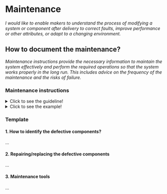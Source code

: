 # **Maintenance**

*I would like to enable makers to understand the process of modifying a system or component after delivery to correct faults, improve performance or other attributes, or adapt to a changing environment.*

## **How to document the maintenance?**

*Maintenance instructions provide the necessary information to maintain the system effectively and perform the required operations so that the system works properly in the long run. This includes advice on the frequency of the maintenance and the risks of failure.*

 ### **Maintenance instructions** 
<details>
  <summary>Click to see the guideline!</summary>
 
  - **Definition:** *A maintenance instruction is a technical communication document intended to give recommendations and necessary information to maintain the system effectively.*

  ```
What does include the documentation of maintenance instructions? 

1. How to identify the defective components?
   - Outline the main troubleshooting of the system components 
   - Identify how to detect a defective component
2. Repairing the defective components
    - Step-by-step procedures describing the maintenance sequence (preferred video or photo sequence)
    - Reference to the manufacturing section where one can find the manufacturing instructions to rebuild the defective parts
3. Maintenance tools.
    - Various tools necessary to perform the maintenance operation


How to visualize the process of maintenance?
  
 1. Images 
 2. Videos 

```
</details>

<details>
  <summary>Click to see the example!</summary>

#### *Example 1:* [FarmBot Genesis V1.5](https://genesis.farm.bot/v1.5/Extras/maintenance)
</details>

### Template
 
 #### 1. How to identify the defective components? 
 ...
 #### 2. Repairing/replacing the defective components
 ...
 #### 3. Maintenance tools
 ...
 
